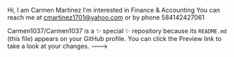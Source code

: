 Hi, I am Carmen Martinez
I’m interested in  Finance & Accounting 
You can reach me at cmartinez1701@yahoo.com or by phone 584142427061

Carmen1037/Carmen1037 is a ✨ special ✨ repository because its `README.md` (this file) appears on your GitHub profile.
You can click the Preview link to take a look at your changes.
--->
